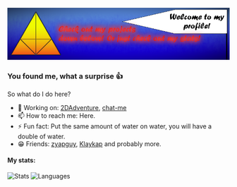 [![Banner](https://github.com/RealKalsep/RealKalsep/blob/main/gitbanner.png?raw=true)](https://github.com/RealKalsep/RealKalsep)

### You found me, what a surprise 👍
So what do I do here?

- 🔭 Working on: [2DAdventure](https://github.com/RealKalsep/2DAdventure), [chat-me](https://github.com/RealKalsep/chat-me)
- 📫 How to reach me: Here.
- ⚡ Fun fact: Put the same amount of water on water, you will have a double of water.
- 😁 Friends: [zyapguy](https://github.com/zyapguy), [Klaykap](https://github.com/Klaykap) and probably more.

#### My stats:
![Stats](https://github-readme-stats.vercel.app/api?username=RealKalsep&show_icons=true&theme=vue)
![Languages](https://github-readme-stats.vercel.app/api/top-langs/?username=RealKalsep&layout=compact&theme=vue)
